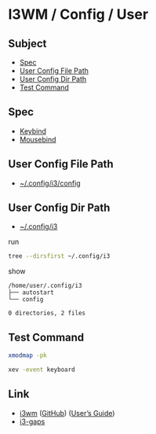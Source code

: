 
# I3WM / Config / User


## Subject

* [Spec](#spec)
* [User Config File Path](#user-config-file-path)
* [User Config Dir Path](#user-config-dir-path)
* [Test Command](#test-command)


## Spec

* [Keybind](spec-keybind.md)
* [Mousebind](spec-mousebind.md)

## User Config File Path

* [~/.config/i3/config](./config/i3/config)


## User Config Dir Path

* [~/.config/i3](./config/i3)

run

``` sh
tree --dirsfirst ~/.config/i3
```

show

```
/home/user/.config/i3
├── autostart
└── config

0 directories, 2 files
```

## Test Command

``` sh
xmodmap -pk
```

``` sh
xev -event keyboard
```

## Link

* [i3wm](https://i3wm.org/) ([GitHub](https://github.com/i3/i3)) ([User’s Guide](https://i3wm.org/docs/userguide.html))
* [i3-gaps](https://github.com/Airblader/i3)
